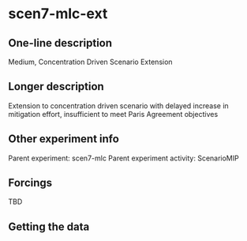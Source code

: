 <!--- This file contains a number of sections -->
<!--- They are bounded by comments like this -->
<!--- Do not edit these sections by hand -->
<!--- Start title -->
# scen7-mlc-ext
<!--- End title -->

## One-line description

<!--- Start one-line-description -->
Medium, Concentration Driven Scenario Extension
<!--- End one-line-description -->

## Longer description

<!--- Start longer-description -->
Extension to concentration driven scenario with delayed increase in mitigation effort, insufficient to meet Paris Agreement objectives
<!--- End longer-description -->

## Other experiment info

<!--- Start other-experiment-info -->
Parent experiment: scen7-mlc
Parent experiment activity: ScenarioMIP
<!--- End other-experiment-info -->

## Forcings

<!--- Start forcings -->
TBD
<!--- End forcings -->

## Getting the data

<!--- TODO: auto-generate this -->
